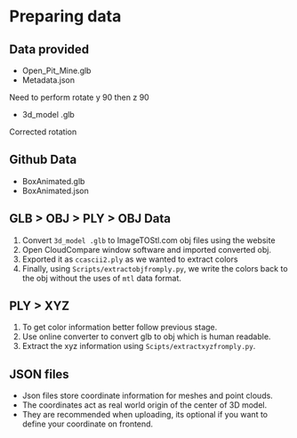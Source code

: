 # Preparing data

## Data provided

- Open_Pit_Mine.glb
- Metadata.json

Need to perform rotate y 90 then z 90

- 3d_model .glb

Corrected rotation

## Github Data

- BoxAnimated.glb
- BoxAnimated.json

## GLB > OBJ > PLY > OBJ Data

1. Convert `3d_model .glb` to ImageTOStl.com obj files using the website
2. Open CloudCompare window software and imported converted obj.
3. Exported it as `ccascii2.ply` as we wanted to extract colors
4. Finally, using `Scripts/extractobjfromply.py`, we write the colors back to the obj without the uses of `mtl` data format.

## PLY > XYZ

1. To get color information better follow previous stage.
2. Use online converter to convert glb to obj which is human readable.
3. Extract the xyz information using `Scipts/extractxyzfromply.py`.

## JSON files

- Json files store coordinate information for meshes and point clouds.
- The coordinates act as real world origin of the center of 3D model.
- They are recommended when uploading, its optional if you want to define your coordinate on frontend.